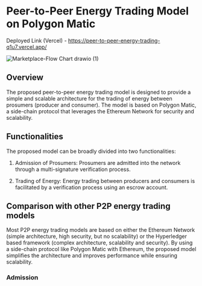 # Peer-to-Peer Energy Trading Model on Polygon Matic
Deployed Link (Vercel) - https://peer-to-peer-energy-trading-q1u7.vercel.app/


![Marketplace-Flow Chart drawio (1)](https://user-images.githubusercontent.com/64151314/219421159-ae0c4018-d747-4bfc-b015-652c6b30235e.jpg)



## Overview


The proposed peer-to-peer energy trading model is designed to provide a simple and scalable architecture for the trading of energy between prosumers (producer and consumer). The model is based on Polygon Matic, a side-chain protocol that leverages the Ethereum Network for security and scalability.

## Functionalities

The proposed model can be broadly divided into two functionalities:

1. Admission of Prosumers: Prosumers are admitted into the network through a multi-signature verification process. 

2. Trading of Energy: Energy trading between producers and consumers is facilitated by a verification process using an escrow account. 

## Comparison with other P2P energy trading models

Most P2P energy trading models are based on either the Ethereum Network (simple architecture, high security, but no scalability) or the Hyperledger based framework (complex architecture, scalability and security). By using a side-chain protocol like Polygon Matic with Ethereum, the proposed model simplifies the architecture and improves performance while ensuring scalability.

### Admission
